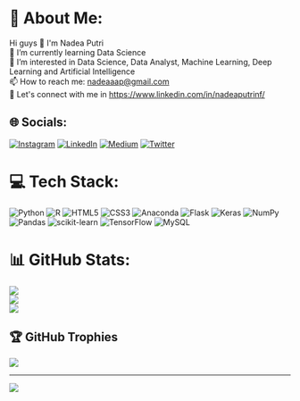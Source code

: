 # 💫 About Me:
Hi guys 👋 I'm Nadea Putri<br>🌱 I’m currently learning Data Science<br>👀 I’m interested in Data Science, Data Analyst, Machine Learning, Deep Learning and Artificial Intelligence<br>📫 How to reach me: nadeaaap@gmail.com<br>📄 Let's connect with me in https://www.linkedin.com/in/nadeaputrinf/


## 🌐 Socials:
[![Instagram](https://img.shields.io/badge/Instagram-%23E4405F.svg?logo=Instagram&logoColor=white)](https://instagram.com/nadea.pnf) [![LinkedIn](https://img.shields.io/badge/LinkedIn-%230077B5.svg?logo=linkedin&logoColor=white)](https://linkedin.com/in/nadeaputrinf) [![Medium](https://img.shields.io/badge/Medium-12100E?logo=medium&logoColor=white)](https://medium.com/@wertax.0) [![Twitter](https://img.shields.io/badge/Twitter-%231DA1F2.svg?logo=Twitter&logoColor=white)](https://twitter.com/wertax0) 

# 💻 Tech Stack:
![Python](https://img.shields.io/badge/python-3670A0?style=for-the-badge&logo=python&logoColor=ffdd54) ![R](https://img.shields.io/badge/r-%23276DC3.svg?style=for-the-badge&logo=r&logoColor=white) ![HTML5](https://img.shields.io/badge/html5-%23E34F26.svg?style=for-the-badge&logo=html5&logoColor=white) ![CSS3](https://img.shields.io/badge/css3-%231572B6.svg?style=for-the-badge&logo=css3&logoColor=white) ![Anaconda](https://img.shields.io/badge/Anaconda-%2344A833.svg?style=for-the-badge&logo=anaconda&logoColor=white) ![Flask](https://img.shields.io/badge/flask-%23000.svg?style=for-the-badge&logo=flask&logoColor=white) ![Keras](https://img.shields.io/badge/Keras-%23D00000.svg?style=for-the-badge&logo=Keras&logoColor=white) ![NumPy](https://img.shields.io/badge/numpy-%23013243.svg?style=for-the-badge&logo=numpy&logoColor=white) ![Pandas](https://img.shields.io/badge/pandas-%23150458.svg?style=for-the-badge&logo=pandas&logoColor=white) ![scikit-learn](https://img.shields.io/badge/scikit--learn-%23F7931E.svg?style=for-the-badge&logo=scikit-learn&logoColor=white) ![TensorFlow](https://img.shields.io/badge/TensorFlow-%23FF6F00.svg?style=for-the-badge&logo=TensorFlow&logoColor=white) ![MySQL](https://img.shields.io/badge/mysql-%2300f.svg?style=for-the-badge&logo=mysql&logoColor=white)
# 📊 GitHub Stats:
![](https://github-readme-stats.vercel.app/api?username=nadeap&theme=dark&hide_border=false&include_all_commits=false&count_private=false)<br/>
![](https://github-readme-streak-stats.herokuapp.com/?user=nadeap&theme=dark&hide_border=false)<br/>
![](https://github-readme-stats.vercel.app/api/top-langs/?username=nadeap&theme=dark&hide_border=false&include_all_commits=false&count_private=false&layout=compact)

## 🏆 GitHub Trophies
![](https://github-profile-trophy.vercel.app/?username=nadeap&theme=dracula&no-frame=false&no-bg=false&margin-w=4)

---
[![](https://visitcount.itsvg.in/api?id=nadeap&icon=2&color=0)](https://visitcount.itsvg.in)

<!-- Proudly created with GPRM ( https://gprm.itsvg.in ) -->
